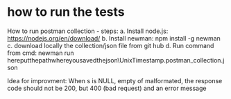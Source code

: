 # how to run the tests
How to run postman collection - steps:
a. Install node.js: https://nodejs.org/en/download/ 
b. Install newman: npm install -g newman
c. download locally the collection/json file from git hub
d. Run command from cmd: newman run hereputthepathwhereyousavedthejson\UnixTimestamp.postman_collection.json

Idea for improvment: When s is NULL, empty of malformated, the response code should not be 200, but 400 (bad request) and an error message
